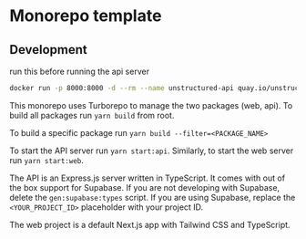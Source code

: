 # Monorepo template

## Development

run this before running the api server
```bash
docker run -p 8000:8000 -d --rm --name unstructured-api quay.io/unstructured-io/unstructured-api:latest --port 8000 --host 0.0.0.0
```

This monorepo uses Turborepo to manage the two packages (web, api).
To build all packages run `yarn build` from root.

To build a specific package run `yarn build --filter=<PACKAGE_NAME>`

To start the API server run `yarn start:api`.
Similarly, to start the web server run `yarn start:web`.

The API is an Express.js server written in TypeScript.
It comes with out of the box support for Supabase.
If you are not developing with Supabase, delete the `gen:supabase:types` script.
If you are using Supabase, replace the `<YOUR_PROJECT_ID>` placeholder with your project ID.

The web project is a default Next.js app with Tailwind CSS and TypeScript.
